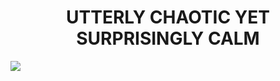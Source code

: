 <div>
  <div align="center"><h1>UTTERLY CHAOTIC YET SURPRISINGLY CALM</h1></div>
  <img src="https://user-images.githubusercontent.com/66718300/120064093-3f004680-c088-11eb-862c-148194d825e3.jpg" />
</div>
